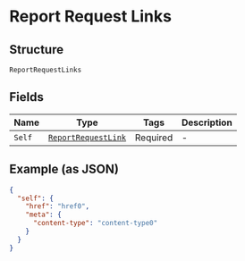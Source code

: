 
# Report Request Links

## Structure

`ReportRequestLinks`

## Fields

| Name | Type | Tags | Description |
|  --- | --- | --- | --- |
| `Self` | [`ReportRequestLink`](../../doc/models/report-request-link.md) | Required | - |

## Example (as JSON)

```json
{
  "self": {
    "href": "href0",
    "meta": {
      "content-type": "content-type0"
    }
  }
}
```

